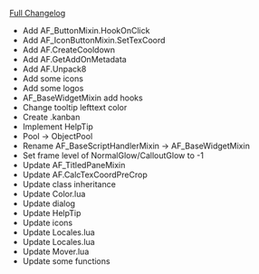 [Full Changelog](https://github.com/enderneko/AbstractWidgets/compare/r1...973ae06df2d33c3aa74902be8914a887ab54e8fe)

- Add AF_ButtonMixin.HookOnClick
- Add AF_IconButtonMixin.SetTexCoord
- Add AF.CreateCooldown
- Add AF.GetAddOnMetadata
- Add AF.Unpack8
- Add some icons
- Add some logos
- AF_BaseWidgetMixin add hooks
- Change tooltip lefttext color
- Create .kanban
- Implement HelpTip
- Pool -> ObjectPool
- Rename AF_BaseScriptHandlerMixin -> AF_BaseWidgetMixin
- Set frame level of NormalGlow/CalloutGlow to -1
- Update AF_TitledPaneMixin
- Update AF.CalcTexCoordPreCrop
- Update class inheritance
- Update Color.lua
- Update dialog
- Update HelpTip
- Update icons
- Update Locales.lua
- Update Locales.lua
- Update Mover.lua
- Update some functions
